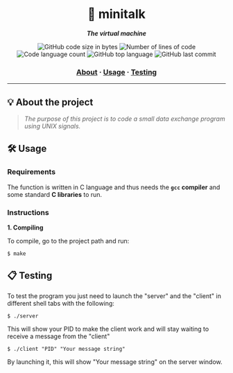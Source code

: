 <h1 align="center">
	💬 minitalk
</h1>

<p align="center">
	<b><i>The virtual machine</i></b><br>
</p>

<p align="center">
	<img alt="GitHub code size in bytes" src="https://img.shields.io/github/languages/code-size/KennySiwawa/42-Minitalk?color=lightblue" />
	<img alt="Number of lines of code" src="https://img.shields.io/tokei/lines/github/KennySiwawa/42-Minitalk?color=critical" />
	<img alt="Code language count" src="https://img.shields.io/github/languages/count/KennySiwawa/42-Minitalk?color=yellow" />
	<img alt="GitHub top language" src="https://img.shields.io/github/languages/top/KennySiwawa/42-Minitalk?color=blue" />
	<img alt="GitHub last commit" src="https://img.shields.io/github/last-commit/KennySiwawa/42-Minitalk?color=green" />
</p>

<h3 align="center">
	<a href="#%EF%B8%8F-about">About</a>
	<span> · </span>
	<a href="#%EF%B8%8F-usage">Usage</a>
	<span> · </span>
	<a href="#-testing">Testing</a>
</h3>

---

## 💡 About the project

> _The purpose of this project is to code a small data exchange program using
UNIX signals._



## 🛠️ Usage

### Requirements

The function is written in C language and thus needs the **`gcc` compiler** and some standard **C libraries** to run.

### Instructions

**1. Compiling**

To compile, go to the project path and run:

```shell
$ make
```


## 📋 Testing

To test the program you just need to launch the "server" and the "client" in different shell tabs with the following:

```shell
$ ./server
```

This will show your PID to make the client work and will stay waiting to receive a message from the "client"

```shell
$ ./client "PID" "Your message string"
```

By launching it, this will show "Your message string" on the server window.
